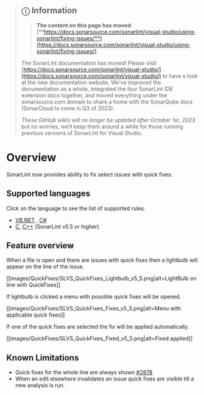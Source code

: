 > ## ⓘ **Information**
>
>>**The content on this page has moved**: [**https://docs.sonarsource.com/sonarlint/visual-studio/using-sonarlint/fixing-issues/**](https://docs.sonarsource.com/sonarlint/visual-studio/using-sonarlint/fixing-issues/)  
>
>The SonarLint documentation has moved! Please visit [https://docs.sonarsource.com/sonarlint/visual-studio/](https://docs.sonarsource.com/sonarlint/visual-studio/) to have a look at the new documentation website. We’ve improved the documentation as a whole, integrated the four SonarLint IDE extension docs together, and moved everything under the sonarsource.com domain to share a home with the SonarQube docs (SonarCloud to come in Q3 of 2023).
>
>*These GitHub wikis will no longer be updated after October 1st, 2023* but no worries, we’ll keep them around a while for those running previous versions of SonarLint for Visual Studio.
>

# Overview 

SonarLint now provides ability to fix select issues with quick fixes. 

## Supported languages
Click on the language to see the list of supported rules.
* [VB.NET](https://rules.sonarsource.com/vbnet/quickfix) , [C#](https://rules.sonarsource.com/csharp/quickfix/) 
* [C](https://rules.sonarsource.com/c/quickfix/), [C++](https://rules.sonarsource.com/cpp/quickfix/) (SonarLint v5.5 or higher)


## Feature overview

When a file is open and there are issues with quick fixes then a lightbulb will appear on the line of the issue.

[[images/QuickFixes/SLVS_QuickFixes_Lightbulb_v5_5.png|alt=LightBulb on line with QuickFixes]]

If lightbulb is clicked a menu with possible quick fixes will be opened. 

[[images/QuickFixes/SLVS_QuickFixes_Fixes_v5_5.png|alt=Menu with applicable quick fixes]]

If one of the quick fixes are selected the fix will be applied automatically. 

[[images/QuickFixes/SLVS_QuickFixes_Fixed_v5_5.png|alt=Fixed applied]]

## Known Limitations

* Quick fixes for the whole line are always shown [#2878](https://github.com/SonarSource/sonarlint-visualstudio/issues/2878)
* When an edit elsewhere invalidates an issue quick fixes are visible till a new analysis is run. 